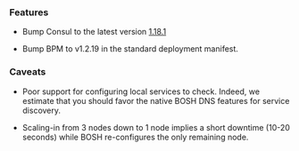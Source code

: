 ### Features

- Bump Consul to the latest version [1.18.1](https://github.com/hashicorp/consul/blob/main/CHANGELOG.md#1181-march-26-2024)

- Bump BPM to v1.2.19 in the standard deployment manifest.


### Caveats

- Poor support for configuring local services to check. Indeed, we estimate that you should favor the native BOSH DNS features for service discovery.

- Scaling-in from 3 nodes down to 1 node implies a short downtime (10-20 seconds) while BOSH re-configures the only remaining node.
